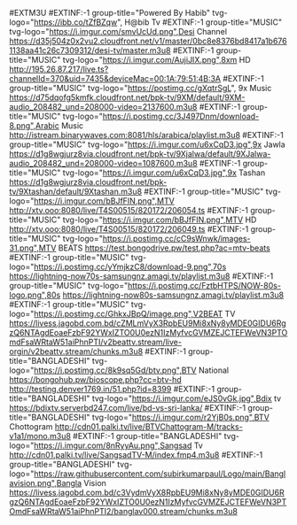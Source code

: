 #EXTM3U
#EXTINF:-1 group-title="Powered By Habib" tvg-logo="https://ibb.co/tZfBZqw", H@bib Tv 
#EXTINF:-1 group-title="MUSIC" tvg-logo="https://i.imgur.com/smvUcUd.png",Desi Channel
https://d35j504z0x2vu2.cloudfront.net/v1/master/0bc8e8376bd8417a1b6761138aa41c26c7309312/desi-tv/master.m3u8
#EXTINF:-1 group-title="MUSIC" tvg-logo="https://i.imgur.com/AujiJIX.png",8xm HD
http://195.26.87.217/live.ts?channelId=370&uid=7435&deviceMac=00:1A:79:51:4B:3A
#EXTINF:-1 group-title="MUSIC" tvg-logo="https://postimg.cc/gXqtrSgL", 9x Music 
https://d75dqofg5kmfk.cloudfront.net/bpk-tv/9XM/default/9XM-audio_208482_und=208000-video=2137600.m3u8
#EXTINF:-1 group-title="MUSIC" tvg-logo="https://i.postimg.cc/3J497Dnm/download-8.png",Arabic Music 
http://istream.binarywaves.com:8081/hls/arabica/playlist.m3u8
#EXTINF:-1 group-title="MUSIC" tvg-logo="https://i.imgur.com/u6xCqD3.jpg",9x Jawla
https://d1g8wgjurz8via.cloudfront.net/bpk-tv/9Xjalwa/default/9XJalwa-audio_208482_und=208000-video=1087600.m3u8
#EXTINF:-1 group-title="MUSIC" tvg-logo="https://i.imgur.com/u6xCqD3.jpg",9x Tashan
https://d1g8wgjurz8via.cloudfront.net/bpk-tv/9Xtashan/default/9Xtashan.m3u8
#EXTINF:-1 group-title="MUSIC" tvg-logo="https://i.imgur.com/bBJfFIN.png",MTV
http://xtv.ooo:8080/live/T4S00515/820172/206054.ts
#EXTINF:-1 group-title="MUSIC" tvg-logo="https://i.imgur.com/bBJfFIN.png",MTV HD
http://xtv.ooo:8080/live/T4S00515/820172/206049.ts
#EXTINF:-1 group-title="MUSIC" tvg-logo="https://i.postimg.cc/cC9sWnwk/images-31.png",MTV BEATS
https://test.bongodrive.pw/test.php?ac=mtv-beats
#EXTINF:-1 group-title="MUSIC" tvg-logo="https://i.postimg.cc/yYmjkzC8/download-9.png",70s
https://lightning-now70s-samsungnz.amagi.tv/playlist.m3u8
#EXTINF:-1 group-title="MUSIC" tvg-logo="https://i.postimg.cc/FztbHTPS/NOW-80s-logo.png",80s
https://lightning-now80s-samsungnz.amagi.tv/playlist.m3u8
#EXTINF:-1 group-title="MUSIC" tvg-logo="https://i.postimg.cc/GhkxJBpQ/image.png",V2BEAT TV
https://livess.jagobd.com.bd/cZMLmVyX3RpbEU9Mi8xNy8yMDE0GIDU6RgzQ6NTAgdEoaeFzbF92YWxIZTO0U0ezN1IzMyfvcGVMZEJCTEFWeVN3PTOmdFsaWRtaW51aiPhnPTI/v2beattv.stream/live-orgin/v2beattv.stream/chunks.m3u8
#EXTINF:-1 group-title="BANGLADESHI" tvg-logo="https://i.postimg.cc/8k9sq5Gd/btv.png",BTV National 
https://bongohub.pw/bioscope.php?cc=btv-hd
http://testing.denver1769.in/51.php?id=8399
#EXTINF:-1 group-title="BANGLADESHI" tvg-logo="https://i.imgur.com/eJS0vGk.jpg",Bdix tv https://bdixtv.serverbd247.com/live/bd-vs-sri-lanka/
#EXTINF:-1 group-title="BANGLADESHI" tvg-logo="https://i.imgur.com/r2YjB0s.png",BTV Chottogram 
http://cdn01.palki.tv/live/BTVChattogram-M/tracks-v1a1/mono.m3u8
#EXTINF:-1 group-title="BANGLADESHI" tvg-logo="https://i.imgur.com/8nRyyAu.png",Sangsad Tv
http://cdn01.palki.tv/live/SangsadTV-M/index.fmp4.m3u8
#EXTINF:-1 group-title="BANGLADESHI" tvg-logo="https://raw.githubusercontent.com/subirkumarpaul/Logo/main/Banglavision.png",Bangla Vision 
https://livess.jagobd.com.bd/c3VydmVyX8RpbEU9Mi8xNy8yMDE0GIDU6RgzQ6NTAgdEoaeFzbF92YWxIZTO0U0ezN1IzMyfvcGVMZEJCTEFWeVN3PTOmdFsaWRtaW51aiPhnPTI2/banglav000.stream/chunks.m3u8
